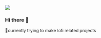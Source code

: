 <img src="[https://imgur.com/EuHngvH](https://imgur.com/EuHngvH)">

### Hi there 👋

🌱currently trying to make lofi related projects
<!--
**BQI777/BQI777** is a ✨ _special_ ✨ repository because its `README.md` (this file) appears on your GitHub profile.

Here are some ideas to get you started:

- 🔭 I’m currently working on ...
- 🌱 I’m currently learning ...
- 👯 I’m looking to collaborate on ...
- 🤔 I’m looking for help with ...
- 💬 Ask me about ...
- 📫 How to reach me: ...
- 😄 Pronouns: ...
- ⚡ Fun fact: ...
-->
